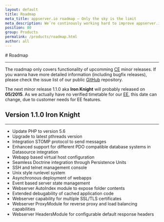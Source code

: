 ```yaml
---
layout: default
title: Roadmap
meta_title: appserver.io roadmap – Only the sky is the limit
meta_description: We´re continously working hard to improve appserver.io. Check out the appserver.io roadmap for detailed informations.
position: 80
group: Products
permalink: /products/roadmap.html
author: all
---
```


#<i class="fa fa-road"></i> Roadmap
***

The roadmap only covers functionality of upcomming [CE](<{{ "/products/community-edition.html" | prepend: site.baseurl }}>) minor releases. If you wanna have more detailed information (including bugfix releases), please check the issue list of our public <a href="{{ site.github_repository }}"><i class="fa fa-github"></i> GitHub</a> repository.

The next minor release 1.1.0 aka **Iron Knight** will probably released on **05/2015**. As we actually have no verified timetable for our [EE](<{{ "/products/enterprise-edition.html" | prepend: site.baseurl }}>), this date can change, due to customer needs for EE features.

## Version 1.1.0 **Iron Knight**
***
* Update PHP to version 5.6
* Upgrade to latest pthreads version
* Integration STOMP protocol to send messages
* Enhanced support for different PDO compatible database systems in Datasource integration
* Webapp based virtual host configuration
* Seamless Doctrine integration through Persistence Units
* SSH and telnet management console
* Unix style runlevel system
* Asynchronous deployment of webapps
* Event based server state management
* Webserver AutoIndex module to expose folder contents
* Extended debugability of cached application code
* Webserver capability for multiple SSL/TLS certificates
* Webserver ProxyModule for reverse proxy and load balancing capabilities
* Webserver HeadersModule for configurable default response headers